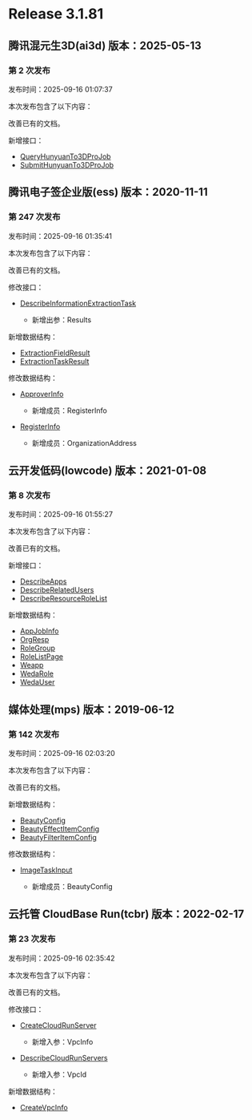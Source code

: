 # Release 3.1.81

## 腾讯混元生3D(ai3d) 版本：2025-05-13

### 第 2 次发布

发布时间：2025-09-16 01:07:37

本次发布包含了以下内容：

改善已有的文档。

新增接口：

* [QueryHunyuanTo3DProJob](https://cloud.tencent.com/document/api/1804/123448)
* [SubmitHunyuanTo3DProJob](https://cloud.tencent.com/document/api/1804/123447)



## 腾讯电子签企业版(ess) 版本：2020-11-11

### 第 247 次发布

发布时间：2025-09-16 01:35:41

本次发布包含了以下内容：

改善已有的文档。

修改接口：

* [DescribeInformationExtractionTask](https://cloud.tencent.com/document/api/1323/121391)

	* 新增出参：Results


新增数据结构：

* [ExtractionFieldResult](https://cloud.tencent.com/document/api/1323/70369#ExtractionFieldResult)
* [ExtractionTaskResult](https://cloud.tencent.com/document/api/1323/70369#ExtractionTaskResult)

修改数据结构：

* [ApproverInfo](https://cloud.tencent.com/document/api/1323/70369#ApproverInfo)

	* 新增成员：RegisterInfo

* [RegisterInfo](https://cloud.tencent.com/document/api/1323/70369#RegisterInfo)

	* 新增成员：OrganizationAddress




## 云开发低码(lowcode) 版本：2021-01-08

### 第 8 次发布

发布时间：2025-09-16 01:55:27

本次发布包含了以下内容：

改善已有的文档。

新增接口：

* [DescribeApps](https://cloud.tencent.com/document/api/1301/123452)
* [DescribeRelatedUsers](https://cloud.tencent.com/document/api/1301/123451)
* [DescribeResourceRoleList](https://cloud.tencent.com/document/api/1301/123450)

新增数据结构：

* [AppJobInfo](https://cloud.tencent.com/document/api/1301/68878#AppJobInfo)
* [OrgResp](https://cloud.tencent.com/document/api/1301/68878#OrgResp)
* [RoleGroup](https://cloud.tencent.com/document/api/1301/68878#RoleGroup)
* [RoleListPage](https://cloud.tencent.com/document/api/1301/68878#RoleListPage)
* [Weapp](https://cloud.tencent.com/document/api/1301/68878#Weapp)
* [WedaRole](https://cloud.tencent.com/document/api/1301/68878#WedaRole)
* [WedaUser](https://cloud.tencent.com/document/api/1301/68878#WedaUser)



## 媒体处理(mps) 版本：2019-06-12

### 第 142 次发布

发布时间：2025-09-16 02:03:20

本次发布包含了以下内容：

改善已有的文档。

新增数据结构：

* [BeautyConfig](https://cloud.tencent.com/document/api/862/37615#BeautyConfig)
* [BeautyEffectItemConfig](https://cloud.tencent.com/document/api/862/37615#BeautyEffectItemConfig)
* [BeautyFilterItemConfig](https://cloud.tencent.com/document/api/862/37615#BeautyFilterItemConfig)

修改数据结构：

* [ImageTaskInput](https://cloud.tencent.com/document/api/862/37615#ImageTaskInput)

	* 新增成员：BeautyConfig




## 云托管 CloudBase Run(tcbr) 版本：2022-02-17

### 第 23 次发布

发布时间：2025-09-16 02:35:42

本次发布包含了以下内容：

改善已有的文档。

修改接口：

* [CreateCloudRunServer](https://cloud.tencent.com/document/api/1243/75712)

	* 新增入参：VpcInfo

* [DescribeCloudRunServers](https://cloud.tencent.com/document/api/1243/75710)

	* 新增入参：VpcId


新增数据结构：

* [CreateVpcInfo](https://cloud.tencent.com/document/api/1243/75713#CreateVpcInfo)



